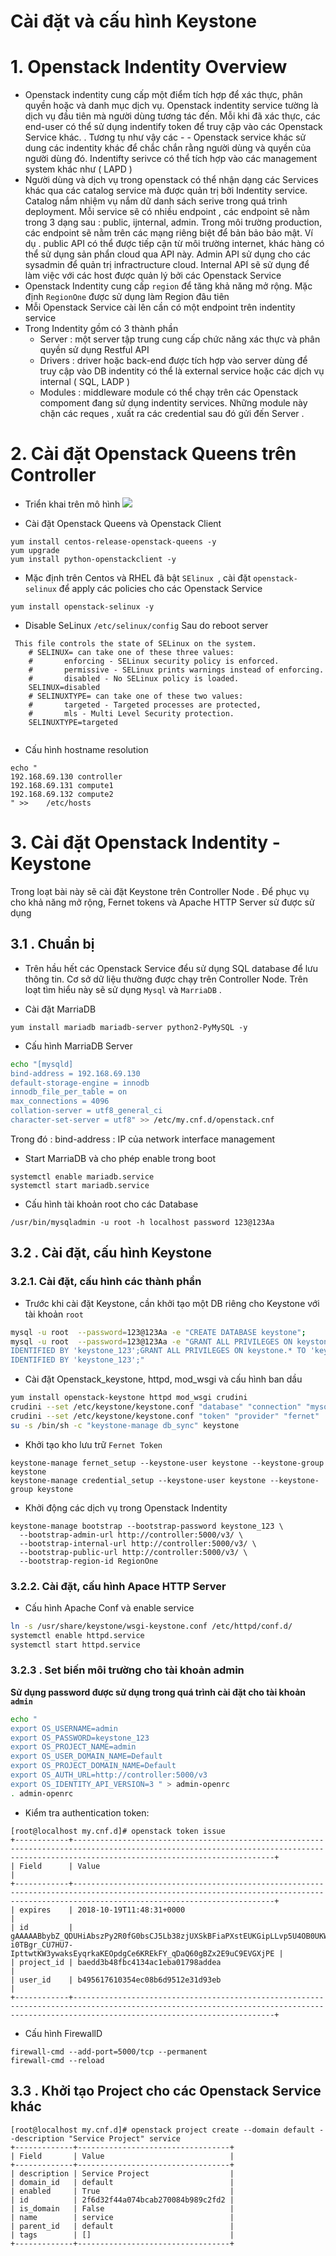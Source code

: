 

# Cài đặt và cấu hình Keystone

# 1. Openstack Indentity Overview

- Openstack indentity cung cấp một điểm tích hợp để xác thực, phân quyền hoặc và danh mục dịch vụ. 
Openstack indentity service tường là dịch vụ đầu tiên mà người dùng tương tác đến. Mỗi khi đã xác thực, các end-user có thể sử dụng indentify token để truy cập vào các Openstack Service khác. . Tương tụ như vậy các - - Openstack service khác sử dung các indentity khác để chắc chắn rằng người dùng và quyền của người dùng đó. Indentifty serivce có thể tích hợp vào các management system khác như ( LAPD ) 
- Người dùng và dịch vụ trong openstack có thể nhận dạng các Services khác qua các catalog service mà được quản trị bởi Indentity service.  Catalog nắm nhiệm vụ nắm dữ danh sách serive trong quá trình deployment.  Mỗi service sẽ có nhiều endpoint , các endpoint sẽ nằm trong 3 dạng sau : public, ijnternal, admin.  Trong môi trường production, các endpoint sẽ nằm trên các mạng riêng biệt để bản bảo bảo mật. Ví dụ . public API có thể được tiếp cận từ môi trường internet, khác hàng có thể sử dụng sản phẩn cloud qua API này. Admin API sử dụng cho các sysadmin để quản trị infractructure cloud. Internal API sẽ sử dụng để làm việc với các host được quản lý bởi các Openstack Service
- Openstack Indentity cung cấp `region` để tăng khả năng mở rộng. Mặc định `RegionOne` được sử dụng làm Region đâu tiên
- Mỗi Openstack Service cài lên cần  có một endpoint trên indentity service 
- Trong Indentity gồm có 3 thành phần
	- Server : một server tập trung cung cấp chức năng xác thực và phân quyền sử dụng Restful API 
	- Drivers : driver hoặc back-end được tích hợp vào server dùng để truy cập vào DB indentity có thể là external service hoặc các dịch vụ internal ( SQL, LADP ) 
	- Modules : middleware module có thể chạy trên các Openstack compoment đang sử dụng indentity services. Những module này chặn các reques , xuất ra các credential sau đó gửi đến Server . 



# 2.  Cài đặt Openstack Queens trên Controller 

- Triển khai trên mô hình
![](![](https://i.imgur.com/ogdwTbG.png)
)

- Cài đặt Openstack Queens và Openstack Client
```
yum install centos-release-openstack-queens -y
yum upgrade 
yum install python-openstackclient -y
```

- Mặc định trên Centos và RHEL đã bật `SElinux `, cài đặt `openstack-selinux` để apply các policies cho các Openstack Service 
```
yum install openstack-selinux -y

```
- Disable SeLinux `/etc/selinux/config`
Sau do reboot server
```
 This file controls the state of SELinux on the system.
    # SELINUX= can take one of these three values:
    #       enforcing - SELinux security policy is enforced.
    #       permissive - SELinux prints warnings instead of enforcing.
    #       disabled - No SELinux policy is loaded.
    SELINUX=disabled
    # SELINUXTYPE= can take one of these two values:
    #       targeted - Targeted processes are protected,
    #       mls - Multi Level Security protection.
    SELINUXTYPE=targeted
    
```

- Cấu hình hostname resolution 
```
echo "
192.168.69.130 controller
192.168.69.131 compute1
192.168.69.132 compute2
" >> 	/etc/hosts
```
# 3. Cài đặt Openstack Indentity - Keystone
Trong loạt bài này sẽ cài đặt Keystone  trên Controller Node . Để phục vụ cho khả năng mở rộng, Fernet tokens và Apache HTTP Server sử được sử dụng 



## 3.1 . Chuẩn bị 
- Trên hầu hết các Openstack Service đểu sử dụng SQL database để lưu thông tin. Cơ sở dữ liệu thường được chạy trên Controller Node. Trên loạt tìm hiểu này sẽ sử dụng `Mysql` và `MarriaDB` .

- Cài đặt MarriaDB
```
yum install mariadb mariadb-server python2-PyMySQL -y 
```

- Cấu hình MarriaDB Server

```bash
echo "[mysqld]
bind-address = 192.168.69.130
default-storage-engine = innodb
innodb_file_per_table = on
max_connections = 4096
collation-server = utf8_general_ci
character-set-server = utf8" >> /etc/my.cnf.d/openstack.cnf
```
Trong đó :  bind-address : IP của network interface management
 
- Start MarriaDB và cho phép enable trong boot
```
systemctl enable mariadb.service
systemctl start mariadb.service
```

- Cấu hình tài khoản root cho các Database
```
/usr/bin/mysqladmin -u root -h localhost password 123@123Aa
```

## 3.2 . Cài đặt, cấu hình Keystone


### 3.2.1. Cài đặt, cấu hình các thành phần

- Trước khi cài đặt Keystone, cần khởi tạo một DB riêng cho Keystone với tài khoản `root`
```bash
mysql -u root  --password=123@123Aa -e "CREATE DATABASE keystone";
mysql -u root  --password=123@123Aa -e "GRANT ALL PRIVILEGES ON keystone.* TO 'keystone'@'localhost' \
IDENTIFIED BY 'keystone_123';GRANT ALL PRIVILEGES ON keystone.* TO 'keystone'@'%' \
IDENTIFIED BY 'keystone_123';"
```

- Cài đặt Openstack_keystone, httpd, mod_wsgi và cấu hình ban dầu
```bash
yum install openstack-keystone httpd mod_wsgi crudini
crudini --set /etc/keystone/keystone.conf "database" "connection" "mysql+pymysql://keystone:keystone_123@controller/keystone"
crudini --set /etc/keystone/keystone.conf "token" "provider" "fernet"
su -s /bin/sh -c "keystone-manage db_sync" keystone
```
- Khởi tạo kho lưu trữ `Fernet Token`
```
keystone-manage fernet_setup --keystone-user keystone --keystone-group keystone
keystone-manage credential_setup --keystone-user keystone --keystone-group keystone
```
- Khởi động các dịch vụ trong Openstack Indentity
```
keystone-manage bootstrap --bootstrap-password keystone_123 \
  --bootstrap-admin-url http://controller:5000/v3/ \
  --bootstrap-internal-url http://controller:5000/v3/ \
  --bootstrap-public-url http://controller:5000/v3/ \
  --bootstrap-region-id RegionOne
```

### 3.2.2. Cài đặt, cấu hình Apace HTTP Server

- Cấu hình Apache Conf và enable service 
```bash
ln -s /usr/share/keystone/wsgi-keystone.conf /etc/httpd/conf.d/
systemctl enable httpd.service
systemctl start httpd.service
```


### 3.2.3 . Set biến môi trường cho tài khoản admin

**Sử dụng password được sử dụng trong quá trình cài đặt cho tài khoản `admin`** 

```bash
echo "
export OS_USERNAME=admin
export OS_PASSWORD=keystone_123
export OS_PROJECT_NAME=admin
export OS_USER_DOMAIN_NAME=Default
export OS_PROJECT_DOMAIN_NAME=Default
export OS_AUTH_URL=http://controller:5000/v3
export OS_IDENTITY_API_VERSION=3 " > admin-openrc
. admin-openrc
```
- Kiểm tra authentication token:

```
[root@localhost my.cnf.d]# openstack token issue
+------------+-----------------------------------------------------------------------------------------------------------------------------------------------------------------------------------------+
| Field      | Value                                                                                                                                                                                   |
+------------+-----------------------------------------------------------------------------------------------------------------------------------------------------------------------------------------+
| expires    | 2018-10-19T11:48:31+0000                                                                                                                                                                |
| id         | gAAAAABbybZ_QDUHiAbszPy2R0fG0bsCJ5Lb38zjUXSkBFiaPXstEUKGipLLvp5U4OB0UKWRRNjTHgLPPnggOP3_n9wJJCPYpy9Oitml1DYJZ-i0TBgr_CU7HU7-IpttwtKW3ywaksEyqrkaKEOpdgCe6KREkFY_qDaQ60gBZx2E9uC9EVGXjPE |
| project_id | baedd3b48fbc4134ac1eba01798addea                                                                                                                                                        |
| user_id    | b495617610354ec08b6d9512e31d93eb                                                                                                                                                        |
+------------+-----------------------------------------------------------------------------------------------------------------------------------------------------------------------------------------+

```

- Cấu hình FirewallD
```
firewall-cmd --add-port=5000/tcp --permanent 
firewall-cmd --reload
```

## 3.3 . Khởi tạo Project cho các Openstack Service khác


```
[root@localhost my.cnf.d]# openstack project create --domain default --description "Service Project" service
+-------------+----------------------------------+
| Field       | Value                            |
+-------------+----------------------------------+
| description | Service Project                  |
| domain_id   | default                          |
| enabled     | True                             |
| id          | 2f6d32f44a074bcab270084b989c2fd2 |
| is_domain   | False                            |
| name        | service                          |
| parent_id   | default                          |
| tags        | []                               |
+-------------+----------------------------------+

```
